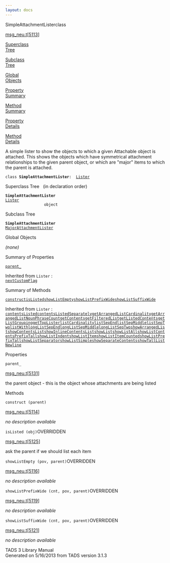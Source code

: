 ```yaml
---
layout: docs
---
```

<span class="title">SimpleAttachmentLister</span><span class="type">class</span>

[msg_neu.t](../file/msg_neu.t.html)\[[5113](../source/msg_neu.t.html#5113)\]

[Superclass  
Tree](#_SuperClassTree_)

[Subclass  
Tree](#_SubClassTree_)

[Global  
Objects](#_ObjectSummary_)

[Property  
Summary](#_PropSummary_)

[Method  
Summary](#_MethodSummary_)

[Property  
Details](#_Properties_)

[Method  
Details](#_Methods_)

<div class="fdesc">

A simple lister to show the objects to which a given Attachable object
is attached. This shows the objects which have symmetrical attachment
relationships to the given parent object, or which are "major" items to
which the parent is attached.

`class `**`SimpleAttachmentLister`**` :   `[`Lister`](../object/Lister.html)

</div>

<span id="_SuperClassTree_"></span>

<div class="mjhd">

<span class="hdln">Superclass Tree</span>   (in declaration order)

</div>

**`SimpleAttachmentLister`**  
[`Lister`](../object/Lister.html)  
`                 object`  
<span id="_SubClassTree_"></span>

<div class="mjhd">

<span class="hdln">Subclass Tree</span>  

</div>

**`SimpleAttachmentLister`**  
[`MajorAttachmentLister`](../object/MajorAttachmentLister.html)  
<span id="_ObjectSummary_"></span>

<div class="mjhd">

<span class="hdln">Global Objects</span>  

</div>

*(none)* <span id="_PropSummary_"></span>

<div class="mjhd">

<span class="hdln">Summary of Properties</span>  

</div>

[`parent_`](#parent_)

Inherited from `Lister` :  
[`nextCustomFlag`](../object/Lister.html#nextCustomFlag)

<span id="_MethodSummary_"></span>

<div class="mjhd">

<span class="hdln">Summary of Methods</span>  

</div>

[`construct`](#construct)[`isListed`](#isListed)[`showListEmpty`](#showListEmpty)[`showListPrefixWide`](#showListPrefixWide)[`showListSuffixWide`](#showListSuffixWide)

Inherited from `Lister` :  
[`contentsListed`](../object/Lister.html#contentsListed)[`contentsListedSeparately`](../object/Lister.html#contentsListedSeparately)[`getArrangedListCardinality`](../object/Lister.html#getArrangedListCardinality)[`getArrangedListNounPhraseCount`](../object/Lister.html#getArrangedListNounPhraseCount)[`getContents`](../object/Lister.html#getContents)[`getFilteredList`](../object/Lister.html#getFilteredList)[`getListedContents`](../object/Lister.html#getListedContents)[`getListGrouping`](../object/Lister.html#getListGrouping)[`getTopLister`](../object/Lister.html#getTopLister)[`listCardinality`](../object/Lister.html#listCardinality)[`listSepEnd`](../object/Lister.html#listSepEnd)[`listSepMiddle`](../object/Lister.html#listSepMiddle)[`listSepTwo`](../object/Lister.html#listSepTwo)[`listWith`](../object/Lister.html#listWith)[`longListSepEnd`](../object/Lister.html#longListSepEnd)[`longListSepMiddle`](../object/Lister.html#longListSepMiddle)[`longListSepTwo`](../object/Lister.html#longListSepTwo)[`showArrangedList`](../object/Lister.html#showArrangedList)[`showContentsList`](../object/Lister.html#showContentsList)[`showInlineContentsList`](../object/Lister.html#showInlineContentsList)[`showList`](../object/Lister.html#showList)[`showListAll`](../object/Lister.html#showListAll)[`showListContentsPrefixTall`](../object/Lister.html#showListContentsPrefixTall)[`showListIndent`](../object/Lister.html#showListIndent)[`showListItem`](../object/Lister.html#showListItem)[`showListItemCounted`](../object/Lister.html#showListItemCounted)[`showListPrefixTall`](../object/Lister.html#showListPrefixTall)[`showListSeparator`](../object/Lister.html#showListSeparator)[`showListSimple`](../object/Lister.html#showListSimple)[`showSeparateContents`](../object/Lister.html#showSeparateContents)[`showTallListNewline`](../object/Lister.html#showTallListNewline)

<span id="_Properties_"></span>

<div class="mjhd">

<span class="hdln">Properties</span>  

</div>

<span id="parent_"></span>

`parent_`

[msg_neu.t](../file/msg_neu.t.html)\[[5131](../source/msg_neu.t.html#5131)\]

<div class="desc">

the parent object - this is the object whose attachments are being
listed

</div>

<span id="_Methods_"></span>

<div class="mjhd">

<span class="hdln">Methods</span>  

</div>

<span id="construct"></span>

`construct (parent)`

[msg_neu.t](../file/msg_neu.t.html)\[[5114](../source/msg_neu.t.html#5114)\]

<div class="desc">

*no description available*

</div>

<span id="isListed"></span>

`isListed (obj)`<span class="rem">OVERRIDDEN</span>

[msg_neu.t](../file/msg_neu.t.html)\[[5125](../source/msg_neu.t.html#5125)\]

<div class="desc">

ask the parent if we should list each item

</div>

<span id="showListEmpty"></span>

`showListEmpty (pov, parent)`<span class="rem">OVERRIDDEN</span>

[msg_neu.t](../file/msg_neu.t.html)\[[5116](../source/msg_neu.t.html#5116)\]

<div class="desc">

*no description available*

</div>

<span id="showListPrefixWide"></span>

`showListPrefixWide (cnt, pov, parent)`<span class="rem">OVERRIDDEN</span>

[msg_neu.t](../file/msg_neu.t.html)\[[5119](../source/msg_neu.t.html#5119)\]

<div class="desc">

*no description available*

</div>

<span id="showListSuffixWide"></span>

`showListSuffixWide (cnt, pov, parent)`<span class="rem">OVERRIDDEN</span>

[msg_neu.t](../file/msg_neu.t.html)\[[5121](../source/msg_neu.t.html#5121)\]

<div class="desc">

*no description available*

</div>

<div class="ftr">

TADS 3 Library Manual  
Generated on 5/16/2013 from TADS version 3.1.3

</div>
